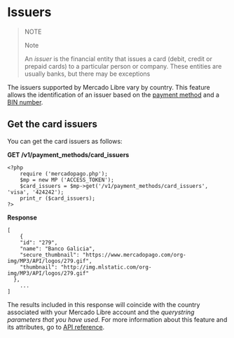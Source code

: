 # Issuers

> NOTE
>
> Note
>
> An *issuer* is the financial entity that issues a card (debit, credit or prepaid cards) to a particular person or company. These entities are usually banks, but there may be exceptions

The issuers supported by Mercado Libre vary by country. This feature allows the identification of an issuer based on the [payment method](#) and a [BIN number](#).

## Get the card issuers

You can get the card issuers as follows:

**GET /v1/payment_methods/card_issuers**

	<?php
		require ('mercadopago.php');
		$mp = new MP ('ACCESS_TOKEN');
		$card_issuers = $mp->get('/v1/payment_methods/card_issuers', 'visa', '424242');
		print_r ($card_issuers);
	?>

**Response**

	[
		{
	    "id": "279",
	    "name": "Banco Galicia",
	    "secure_thumbnail": "https://www.mercadopago.com/org-img/MP3/API/logos/279.gif",
	    "thumbnail": "http://img.mlstatic.com/org-img/MP3/API/logos/279.gif"
	  },
		...
	]

The results included in this response will coincide with the country associated with your Mercado Libre account and the *querystring parameters that you have used*. For more information about this feature and its attributes, go to [API reference](#).
